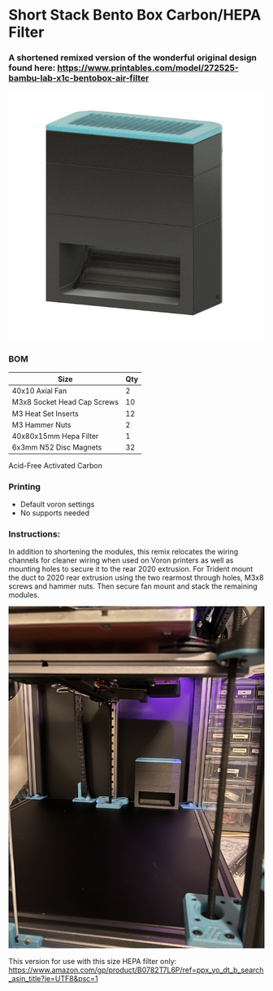 # Short Stack Bento Box Carbon/HEPA Filter
 ### A shortened remixed version of the wonderful original design found here: https://www.printables.com/model/272525-bambu-lab-x1c-bentobox-air-filter

<img src="./Images/shortybento.jpg" width=600>

### BOM

Size | Qty
--- | ---
40x10 Axial Fan | 2
M3x8 Socket Head Cap Screws | 10
M3 Heat Set Inserts | 12
M3 Hammer Nuts | 2
40x80x15mm Hepa Filter | 1
6x3mm N52 Disc Magnets | 32
Acid-Free Activated Carbon

### Printing
  * Default voron settings
  * No supports needed

### Instructions:
In addition to shortening the modules, this remix relocates the wiring channels for cleaner wiring when used on Voron printers as well as mounting holes to secure it to the rear 2020 extrusion. For Trident mount the duct to 2020 rear extrusion using the two rearmost through holes, M3x8 screws and hammer nuts. Then secure fan mount and stack the remaining modules. 

<img src="./Images/installed.jpeg" width=600>

This version for use with this size HEPA filter only: https://www.amazon.com/gp/product/B0782T7L6P/ref=ppx_yo_dt_b_search_asin_title?ie=UTF8&psc=1
